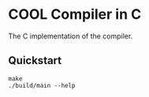 # COOL Compiler in C

The C implementation of the compiler.

## Quickstart

```console
make
./build/main --help
```
